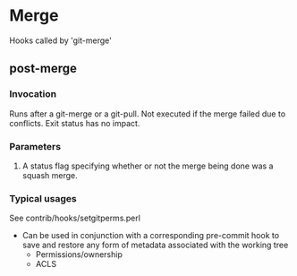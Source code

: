# Merge 
Hooks called by 'git-merge'

## post-merge

### Invocation
Runs after a git-merge or a git-pull.
Not executed if the merge failed due to conflicts.
Exit status has no impact.

### Parameters
 1. A status flag specifying whether or not the merge being done was a squash merge.

### Typical usages
See contrib/hooks/setgitperms.perl

 * Can be used in conjunction with a corresponding pre-commit hook to save and restore any form of metadata associated with the working tree
   * Permissions/ownership
   * ACLS
